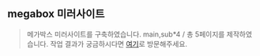 ## megabox 미러사이트
>메가박스 미러사이트를 구축하였습니다.
>main,sub*4 / 총 5페이지를 제작하였습니다.
>작업 결과가 궁금하시다면 [여기]()로 방문해주세요.
